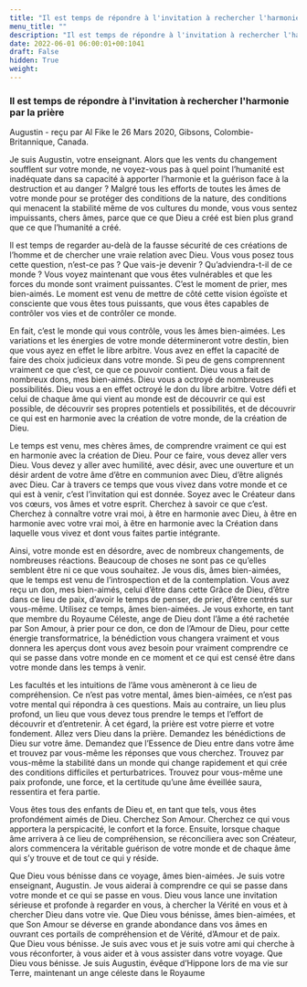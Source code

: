 ```yaml
---
title: "Il est temps de répondre à l'invitation à rechercher l'harmonie par la prière"
menu_title: ""
description: "Il est temps de répondre à l'invitation à rechercher l'harmonie par la prière"
date: 2022-06-01 06:00:01+00:1041
draft: False
hidden: True
weight:
---
```

### Il est temps de répondre à l'invitation à rechercher l'harmonie par la prière

Augustin - reçu par Al Fike le 26 Mars 2020, Gibsons, Colombie-Britannique, Canada.

Je suis Augustin, votre enseignant. Alors que les vents du changement soufflent sur votre monde, ne voyez-vous pas à quel point l’humanité est inadéquate dans sa capacité à apporter l’harmonie et la guérison face à la destruction et au danger ? Malgré tous les efforts de toutes les âmes de votre monde pour se protéger des conditions de la nature, des conditions qui menacent la stabilité même de vos cultures du monde, vous vous sentez impuissants, chers âmes, parce que ce que Dieu a créé est bien plus grand que ce que l’humanité a créé.

Il est temps de regarder au-delà de la fausse sécurité de ces créations de l’homme et de chercher une vraie relation avec Dieu. Vous vous posez tous cette question, n’est-ce pas ? Que vais-je devenir ? Qu’adviendra-t-il de ce monde ? Vous voyez maintenant que vous êtes vulnérables et que les forces du monde sont vraiment puissantes. C’est le moment de prier, mes bien-aimés. Le moment est venu de mettre de côté cette vision égoïste et consciente que vous êtes tous puissants, que vous êtes capables de contrôler vos vies et de contrôler ce monde.

En fait, c’est le monde qui vous contrôle, vous les âmes bien-aimées. Les variations et les énergies de votre monde détermineront votre destin, bien que vous ayez en effet le libre arbitre. Vous avez en effet la capacité de faire des choix judicieux dans votre monde. Si peu de gens comprennent vraiment ce que c’est, ce que ce pouvoir contient. Dieu vous a fait de nombreux dons, mes bien-aimés. Dieu vous a octroyé de nombreuses possibilités. Dieu vous a en effet octroyé le don du libre arbitre. Votre défi et celui de chaque âme qui vient au monde est de découvrir ce qui est possible, de découvrir ses propres potentiels et possibilités, et de découvrir ce qui est en harmonie avec la création de votre monde, de la création de Dieu.

Le temps est venu, mes chères âmes, de comprendre vraiment ce qui est en harmonie avec la création de Dieu. Pour ce faire, vous devez aller vers Dieu. Vous devez y aller avec humilité, avec désir, avec une ouverture et un désir ardent de votre âme d’être en communion avec Dieu, d’être alignés avec Dieu. Car à travers ce temps que vous vivez dans votre monde et ce qui est à venir, c’est l’invitation qui est donnée. Soyez avec le Créateur dans vos cœurs, vos âmes et votre esprit. Cherchez à savoir ce que c’est. Cherchez à connaître votre vrai moi, à être en harmonie avec Dieu, à être en harmonie avec votre vrai moi, à être en harmonie avec la Création dans laquelle vous vivez et dont vous faites partie intégrante.

Ainsi, votre monde est en désordre, avec de nombreux changements, de nombreuses réactions. Beaucoup de choses ne sont pas ce qu’elles semblent être ni ce que vous souhaitez. Je vous dis, âmes bien-aimées, que le temps est venu de l’introspection et de la contemplation. Vous avez reçu un don, mes bien-aimés, celui d’être dans cette Grâce de Dieu, d’être dans ce lieu de paix, d’avoir le temps de penser, de prier, d’être centrés sur vous-même. Utilisez ce temps, âmes bien-aimées. Je vous exhorte, en tant que membre du Royaume Céleste, ange de Dieu dont l’âme a été rachetée par Son Amour, à prier pour ce don, ce don de l’Amour de Dieu, pour cette énergie transformatrice, la bénédiction vous changera vraiment et vous donnera les aperçus dont vous avez besoin pour vraiment comprendre ce qui se passe dans votre monde en ce moment et ce qui est censé être dans votre monde dans les temps à venir.

Les facultés et les intuitions de l’âme vous amèneront à ce lieu de compréhension. Ce n’est pas votre mental, âmes bien-aimées, ce n’est pas votre mental qui répondra à ces questions. Mais au contraire, un lieu plus profond, un lieu que vous devez tous prendre le temps et l’effort de découvrir et d’entretenir. À cet égard, la prière est votre pierre et votre fondement. Allez vers Dieu dans la prière. Demandez les bénédictions de Dieu sur votre âme. Demandez que l’Essence de Dieu entre dans votre âme et trouvez par vous-même les réponses que vous cherchez. Trouvez par vous-même la stabilité dans un monde qui change rapidement et qui crée des conditions difficiles et perturbatrices. Trouvez pour vous-même une paix profonde, une force, et la certitude qu’une âme éveillée saura, ressentira et fera partie.

Vous êtes tous des enfants de Dieu et, en tant que tels, vous êtes profondément aimés de Dieu. Cherchez Son Amour. Cherchez ce qui vous apportera la perspicacité, le confort et la force. Ensuite, lorsque chaque âme arrivera à ce lieu de compréhension, se réconciliera avec son Créateur, alors commencera la véritable guérison de votre monde et de chaque âme qui s’y trouve et de tout ce qui y réside.

Que Dieu vous bénisse dans ce voyage, âmes bien-aimées. Je suis votre enseignant, Augustin. Je vous aiderai à comprendre ce qui se passe dans votre monde et ce qui se passe en vous. Dieu vous lance une invitation sérieuse et profonde à regarder en vous, à chercher la Vérité en vous et à chercher Dieu dans votre vie. Que Dieu vous bénisse, âmes bien-aimées, et que Son Amour se déverse en grande abondance dans vos âmes en ouvrant ces portails de compréhension et de Vérité, d’Amour et de paix. Que Dieu vous bénisse. Je suis avec vous et je suis votre ami qui cherche à vous réconforter, à vous aider et à vous assister dans votre voyage. Que Dieu vous bénisse. Je suis Augustin, évêque d’Hippone lors de ma vie sur Terre, maintenant un ange céleste dans le Royaume
